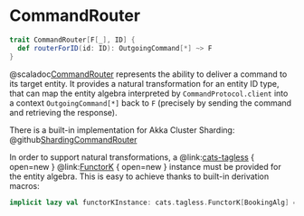 # CommandRouter

```scala
trait CommandRouter[F[_], ID] {
  def routerForID(id: ID): OutgoingCommand[*] ~> F
}
```

@scaladoc[CommandRouter](endless.core.typeclass.protocol.CommandRouter) represents the ability to deliver a command to its target entity. It provides a natural transformation for an entity ID type, that can map the entity algebra interpreted by `CommandProtocol.client` into a context `OutgoingCommand[*]` back to `F` (precisely by sending the command and retrieving the response).

There is a built-in implementation for Akka Cluster Sharding: @github[ShardingCommandRouter](/example/src/main/scala/endless/runtime/ShardingCommandRouter.scala)

In order to support natural transformations, a @link:[cats-tagless](https://typelevel.org/cats-tagless/)  { open=new } @link:[FunctorK](https://typelevel.org/cats-tagless/typeclasses.html)  { open=new } instance must be provided for the entity algebra. This is easy to achieve thanks to built-in derivation macros:

```scala
implicit lazy val functorKInstance: cats.tagless.FunctorK[BookingAlg] = cats.tagless.Derive.functorK[BookingAlg]
```
